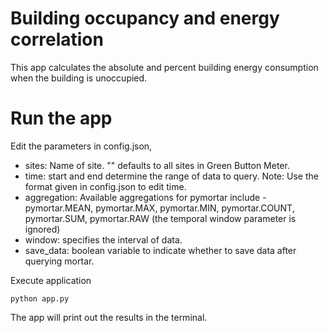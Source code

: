# Building occupancy and energy correlation

This app calculates the absolute and percent building energy consumption when the building is unoccupied.

# Run the app
Edit the parameters in config.json,
- sites: Name of site. "" defaults to all sites in Green Button Meter. 
- time: start and end determine the range of data to query. Note: Use the format given in config.json to edit time.
- aggregation: Available aggregations for pymortar include - pymortar.MEAN, pymortar.MAX, pymortar.MIN, pymortar.COUNT, pymortar.SUM, pymortar.RAW (the temporal window parameter is ignored)
- window: specifies the interval of data.
- save_data: boolean variable to indicate whether to save data after querying mortar.

Execute application

```
python app.py
```

The app will print out the results in the terminal.
